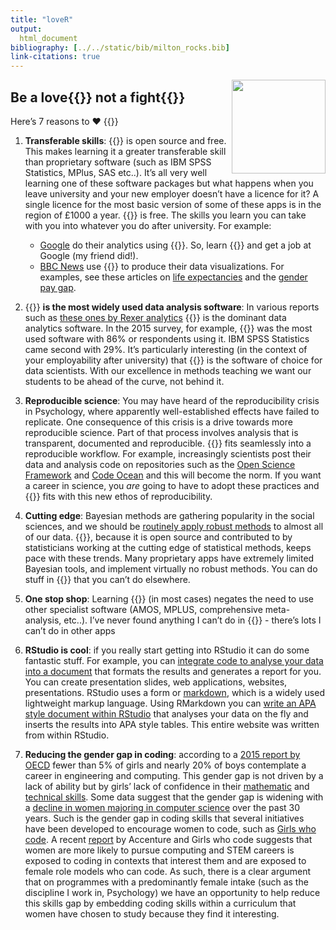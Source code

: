 ```yaml
---
title: "loveR"
output: 
  html_document
bibliography: [../../static/bib/milton_rocks.bib]
link-citations: true
---
```


<div style="float: right">

<img src="/img/discovr_hex.png" width="150">

</div>

## Be a love{{<icon name="r-project" pack="fab">}} not a fight{{<icon name="r-project" pack="fab">}}

Here’s 7 reasons to ❤️ {{<icon name="r-project" pack="fab">}}

1.  **Transferable skills**: {{<icon name="r-project" pack="fab">}} is open source and free. This makes learning it a greater transferable skill than proprietary software (such as IBM SPSS Statistics, MPlus, SAS etc..). It’s all very well learning one of these software packages but what happens when you leave university and your new employer doesn’t have a licence for it? A single licence for the most basic version of some of these apps is in the region of £1000 a year. {{<icon name="r-project" pack="fab">}} is free. The skills you learn you can take with you into whatever you do after university. For example:

    -   [Google](https://www.google.com/about/our-company/) do their analytics using {{<icon name="r-project" pack="fab">}}. So, learn {{<icon name="r-project" pack="fab">}} and get a job at Google (my friend did!).
    -   [BBC News](https://www.bbc.co.uk/news) use {{<icon name="r-project" pack="fab">}} to produce their data visualizations. For examples, see these articles on [life expectancies](https://www.bbc.co.uk/news/health-43726436) and the [gender pay gap](https://www.bbc.co.uk/news/business-43668187).

2.  {{<icon name="r-project" pack="fab">}} **is the most widely used data analysis software**: In various reports such as [these ones by Rexer analytics](http://www.rexeranalytics.com/data-science-survey.html) {{<icon name="r-project" pack="fab">}} is the dominant data analytics software. In the 2015 survey, for example, {{<icon name="r-project" pack="fab">}} was the most used software with 86% or respondents using it. IBM SPSS Statistics came second with 29%. It’s particularly interesting (in the context of your employability after university) that {{<icon name="r-project" pack="fab">}} is the software of choice for data scientists. With our excellence in methods teaching we want our students to be ahead of the curve, not behind it.

3.  **Reproducible science**: You may have heard of the reproducibility crisis in Psychology, where apparently well-established effects have failed to replicate. One consequence of this crisis is a drive towards more reproducible science. Part of that process involves analysis that is transparent, documented and reproducible. {{<icon name="r-project" pack="fab">}} fits seamlessly into a reproducible workflow. For example, increasingly scientists post their data and analysis code on repositories such as the [Open Science Framework](https://osf.io/) and [Code Ocean](https://codeocean.com/) and this will become the norm. If you want a career in science, you *are* going to have to adopt these practices and {{<icon name="r-project" pack="fab">}} fits with this new ethos of reproducibility.

4.  **Cutting edge**: Bayesian methods are gathering popularity in the social sciences, and we should be [routinely apply robust methods](https://osf.io/fbj3z/) to almost all of our data. {{<icon name="r-project" pack="fab">}}, because it is open source and contributed to by statisticians working at the cutting edge of statistical methods, keeps pace with these trends. Many proprietary apps have extremely limited Bayesian tools, and implement virtually no robust methods. You can do stuff in {{<icon name="r-project" pack="fab">}} that you can’t do elsewhere.

5.  **One stop shop**: Learning {{<icon name="r-project" pack="fab">}} (in most cases) negates the need to use other specialist software (AMOS, MPLUS, comprehensive meta-analysis, etc..). I’ve never found anything I can’t do in {{<icon name="r-project" pack="fab">}} - there’s lots I can’t do in other apps

6.  **RStudio is cool**: if you really start getting into RStudio it can do some fantastic stuff. For example, you can [integrate code to analyse your data into a document](https://rmarkdown.rstudio.com/) that formats the results and generates a report for you. You can create presentation slides, web applications, websites, presentations. RStudio uses a form or [markdown](https://en.wikipedia.org/wiki/Markdown), which is a widely used lightweight markup language. Using RMarkdown you can [write an APA style document within RStudio](https://crsh.github.io/papaja_man/introduction.html) that analyses your data on the fly and inserts the results into APA style tables. This entire website was written from within RStudio.

7.  **Reducing the gender gap in coding**: according to a [2015 report by OECD](https://www.oecd-ilibrary.org/education/the-abc-of-gender-equality-in-education_9789264229945-en) fewer than 5% of girls and nearly 20% of boys contemplate a career in engineering and computing. This gender gap is not driven by a lack of ability but by girls’ lack of confidence in their [mathematic](https://www.oecd-ilibrary.org/education/the-abc-of-gender-equality-in-education_9789264229945-en) and [technical skills](https://scihub.org/media/ajsir/pdf/2016/02/AJSIR-7-1-1-9.pdf). Some data suggest that the gender gap is widening with a [decline in women majoring in computer science](https://www.npr.org/sections/money/2014/10/21/357629765/when-women-stopped-coding?t=1551780938936) over the past 30 years. Such is the gender gap in coding skills that several initiatives have been developed to encourage women to code, such as [Girls who code](https://www.girlswhocode.com). A recent [report](https://www.accenture.com/us-en/about/inclusion-diversity/cracking-gender-code) by Accenture and Girls who code suggests that women are more likely to pursue computing and STEM careers is exposed to coding in contexts that interest them and are exposed to female role models who can code. As such, there is a clear argument that on programmes with a predominantly female intake (such as the discipline I work in, Psychology) we have an opportunity to help reduce this skills gap by embedding coding skills within a curriculum that women have chosen to study because they find it interesting.
